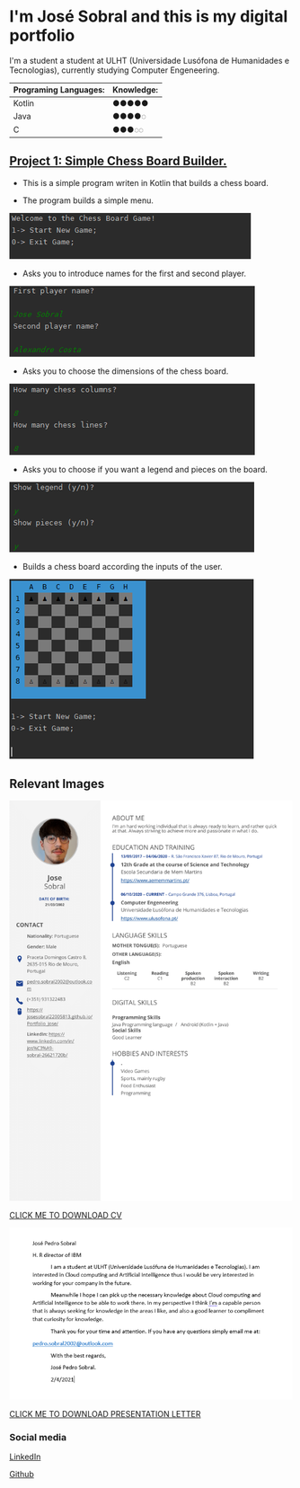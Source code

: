 # I'm José Sobral and this is my digital portfolio

I'm a student a student at ULHT (Universidade Lusófona de Humanidades e Tecnologias), currently studying Computer Engeneering.

| Programing Languages:  | Knowledge:   |
| :---                   | :---         |
| Kotlin                 | ●●●●●        |
| Java                   | ●●●●◌        |
| C                      | ●●●◌◌        |


## [Project 1: Simple Chess Board Builder.](https://github.com/josesobral22005813/Chess_Project_P1)
* This is a simple program writen in Kotlin that builds a chess board.

* The program builds a simple menu.

![](/images/ChessProjectOverviewImage1.PNG)

* Asks you to introduce names for the first and second player.

![](/images/ChessProjectOverviewImage2.PNG)

* Asks you to choose the dimensions of the chess board.

![](/images/ChessProjectOverviewImage3.PNG)

* Asks you to choose if you want a legend and pieces on the board.

![](/images/ChessProjectOverviewImage4.PNG)

* Builds a chess board according the inputs of the user.

![](/images/ChessProjectOverviewImage5.PNG)

## Relevant Images

![This is my Curriculum Vitae](/images/CV.png)  

[CLICK ME TO DOWNLOAD CV](https://drive.google.com/uc?export=download&id=1g4yhxJadkR6okE7ns951rUD-8ysBxQGS)

![This is a presentation letter for IBM](/images/CartaDeApresentacao.PNG)

[CLICK ME TO DOWNLOAD PRESENTATION LETTER](https://drive.google.com/uc?export=download&id=1_Nwc_lc_gTz6Zb5C6RnvD_3EJ47jgZlj)

### Social media

[LinkedIn](https://www.linkedin.com/in/jos%C3%A9-sobral-26621720b/)

[Github](https://github.com/josesobral22005813)



